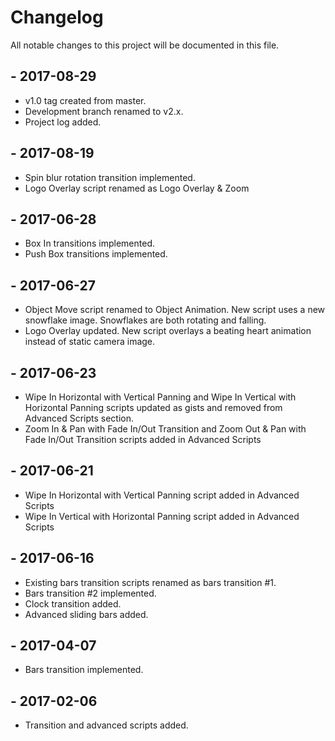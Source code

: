 # Changelog
All notable changes to this project will be documented in this file.

## - 2017-08-29
- v1.0 tag created from master.
- Development branch renamed to v2.x.
- Project log added.

## - 2017-08-19
- Spin blur rotation transition implemented.
- Logo Overlay script renamed as Logo Overlay & Zoom

## - 2017-06-28
- Box In transitions implemented.
- Push Box transitions implemented.

## - 2017-06-27
- Object Move script renamed to Object Animation. New script uses a new snowflake image. Snowflakes are both rotating and falling.
- Logo Overlay updated. New script overlays a beating heart animation instead of static camera image.

## - 2017-06-23
- Wipe In Horizontal with Vertical Panning and Wipe In Vertical with Horizontal Panning scripts updated as gists 
and removed from Advanced Scripts section.
- Zoom In & Pan with Fade In/Out Transition and Zoom Out & Pan with Fade In/Out Transition scripts added in Advanced Scripts

## - 2017-06-21
- Wipe In Horizontal with Vertical Panning script added in Advanced Scripts
- Wipe In Vertical with Horizontal Panning script added in Advanced Scripts

## - 2017-06-16
- Existing bars transition scripts renamed as bars transition #1.
- Bars transition #2 implemented.
- Clock transition added.
- Advanced sliding bars added.

## - 2017-04-07
- Bars transition implemented.

## - 2017-02-06
- Transition and advanced scripts added.